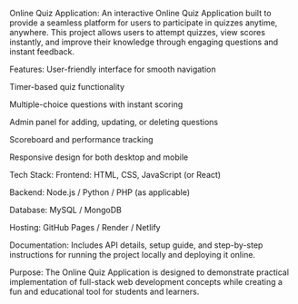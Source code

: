  Online Quiz Application:
An interactive Online Quiz Application built to provide a seamless platform for users to participate in quizzes anytime, anywhere. This project allows users to attempt quizzes, view scores instantly, and improve their knowledge through engaging questions and instant feedback.

 Features:
User-friendly interface for smooth navigation

Timer-based quiz functionality

Multiple-choice questions with instant scoring

Admin panel for adding, updating, or deleting questions

Scoreboard and performance tracking

Responsive design for both desktop and mobile

 Tech Stack:
Frontend: HTML, CSS, JavaScript (or React)

Backend: Node.js / Python / PHP (as applicable)

Database: MySQL / MongoDB

Hosting: GitHub Pages / Render / Netlify

 Documentation:
Includes API details, setup guide, and step-by-step instructions for running the project locally and deploying it online.

 Purpose:
The Online Quiz Application is designed to demonstrate practical implementation of full-stack web development concepts while creating a fun and educational tool for students and learners.
